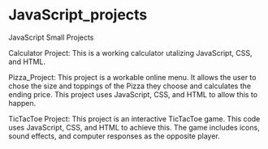 # JavaScript_projects
JavaScript Small Projects

Calculator Project:
This is a working calculator utalizing JavaScript, CSS, and HTML. 

Pizza_Project:
This project is a workable online menu. It allows the user to chose the size and toppings of the Pizza they choose and calculates the ending price.
This project uses JavaScript, CSS, and HTML to allow this to happen.

TicTacToe Project:
This project is an interactive TicTacToe game. This code uses JavaScript, CSS, and HTML to achieve this. The game includes icons, sound effects,
and computer responses as the opposite player. 

